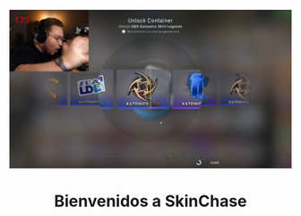 <p align="center">
  <img src="./ohne.jpg" alt="Ohne Banner" width="600"/>
</p>

<h1 align="center">Bienvenidos a SkinChase</h1>
